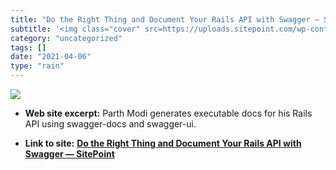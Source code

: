 ```yaml
---
title: "Do the Right Thing and Document Your Rails API with Swagger — SitePoint"
subtitle: '<img class="cover" src=https://uploads.sitepoint.com/wp-content/uploads/2017/01/1483894573Fotolia_11...'
category: "uncategorized"
tags: []
date: "2021-04-06"
type: "rain"
---
```

<img class="cover" src=https://uploads.sitepoint.com/wp-content/uploads/2017/01/1483894573Fotolia_117678863_Subscription_Monthly_M.jpg>



* **Web site excerpt:** Parth Modi generates executable docs for his Rails API using swagger-docs and swagger-ui.

* **Link to site:** **[Do the Right Thing and Document Your Rails API with Swagger — SitePoint](https://www.sitepoint.com/do-the-right-thing-and-document-your-rails-api-with-swagger)**